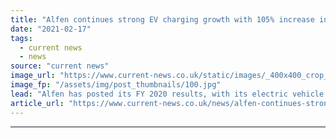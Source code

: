 ```yaml
---
title: "Alfen continues strong EV charging growth with 105% increase in 2020 revenues"
date: "2021-02-17"
tags: 
  - current news
  - news
source: "current news"
image_url: "https://www.current-news.co.uk/static/images/_400x400_crop_center-center/Alfen-EV-Eve-Charger.jpg"
image_fp: "/assets/img/post_thumbnails/100.jpg"
lead: "​Alfen has posted its FY 2020 results, with its electric vehicle (EV) charging business continuing to see a significant increase as revenues jump 105%."
article_url: "https://www.current-news.co.uk/news/alfen-continues-strong-ev-charging-growth-with-105-increase-in-2020-revenues?utm_source=rss-feeds&utm_medium=rss&utm_campaign=rss"
---
```


---
